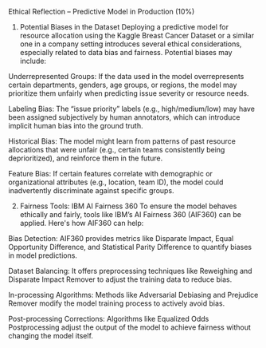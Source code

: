 Ethical Reflection – Predictive Model in Production (10%)
1. Potential Biases in the Dataset
Deploying a predictive model for resource allocation using the Kaggle Breast Cancer Dataset or a similar one in a company setting introduces several ethical considerations, especially related to data bias and fairness. Potential biases may include:

Underrepresented Groups: If the data used in the model overrepresents certain departments, genders, age groups, or regions, the model may prioritize them unfairly when predicting issue severity or resource needs.

Labeling Bias: The “issue priority” labels (e.g., high/medium/low) may have been assigned subjectively by human annotators, which can introduce implicit human bias into the ground truth.

Historical Bias: The model might learn from patterns of past resource allocations that were unfair (e.g., certain teams consistently being deprioritized), and reinforce them in the future.

Feature Bias: If certain features correlate with demographic or organizational attributes (e.g., location, team ID), the model could inadvertently discriminate against specific groups.

2. Fairness Tools: IBM AI Fairness 360
To ensure the model behaves ethically and fairly, tools like IBM’s AI Fairness 360 (AIF360) can be applied. Here's how AIF360 can help:

Bias Detection: AIF360 provides metrics like Disparate Impact, Equal Opportunity Difference, and Statistical Parity Difference to quantify biases in model predictions.

Dataset Balancing: It offers preprocessing techniques like Reweighing and Disparate Impact Remover to adjust the training data to reduce bias.

In-processing Algorithms: Methods like Adversarial Debiasing and Prejudice Remover modify the model training process to actively avoid bias.

Post-processing Corrections: Algorithms like Equalized Odds Postprocessing adjust the output of the model to achieve fairness without changing the model itself.

